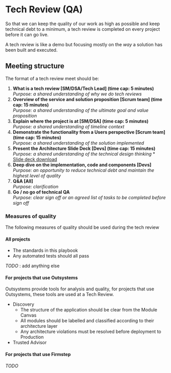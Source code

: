 # Tech Review (QA)

So that we can keep the quality of our work as high as possible and keep technical debt to a minimum, a tech review is completed on every project before it can go live.

A tech review is like a demo but focusing mostly on the _way_ a solution has been built and executed.

## Meeting structure

The format of a tech review meet should be:

1. **What is a tech review [SM/DSA/Tech Lead] (time cap: 5 minutes)**
  <br/>_Purpose: a shared understanding of why we do tech reviews_
1. **Overview of the service and solution proposition [Scrum team] (time cap: 15 minutes)**
  <br/>_Purpose: a shared understanding of the ultimate goal and value proposition_
1. **Explain where the project is at [SM/DSA] (time cap: 5 minutes)**
  <br/>_Purpose: a shared understanding of timeline context_
1. **Demonstrate the functionality from a Users perspective [Scrum team] (time cap: 15 minutes)**
  <br/>_Purpose: a shared understanding of the solution implemented_
1. **Present the Architecture Slide Deck [Devs] (time cap: 15 minutes)**
  <br/>_Purpose: a shared understanding of the technical design thinking_ * <a href='/assets/files/LGSS - -ADD_PROJECT_NAME - TEMPLATE- - Deployment Document.pptx'>Slide deck download</a>
1. **Deep dive on the implementation, code and components [Devs]**
  <br/>_Purpose: an opportunity to reduce technical debt and maintain the highest level of quality_
1. **Q&A [All]**
  <br/>_Purpose: clarification_
1. **Go / no go of technical QA**
  <br/>_Purpose: clear sign off or an agreed list of tasks to be completed before sign off_

### Measures of quality

The following measures of quality should be used during the tech review

#### All projects
* The standards in this playbook
* Any automated tests should all pass

_TODO_ : add anything else

#### For projects that use Outsystems
Outsystems provide tools for analysis and quality, for projects that use Outsystems, these tools are used at a Tech Review.

* Discovery
  - The structure of the application should be clear from the Module Canvas
  - All modules should be labelled and classified according to their architecture layer
  - Any architecture violations must be resolved before deployment to Production
* Trusted Advisor

#### For projects that use Firmstep
_TODO_

